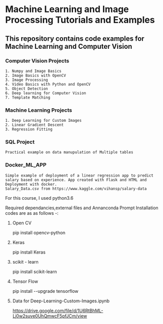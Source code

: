 # Machine Learning and Image Processing Tutorials and Examples

## This repository contains code examples for Machine Learning and Computer Vision 

### Computer Vision Projects
```
1. Numpy and Image Basics   
2. Image Basics with OpenCV   
3. Image Processing   
4. Video Basics with Python and OpenCV   
5. Object Detection   
6. Deep learning for Computer Vision   
7. Template Matching
```
   
### Machine Learning Projects  
```
1. Deep Learning for Custom Images   
2. Linear Gradient Descent   
3. Regression Fitting
```
   
   
### SQL Project
```
Practical example on data manupulation of Multiple tables
```
### Docker_ML_APP
```  
Simple example of deployment of a linear regression app to predict salary based on experience. App created with Flask and HTML and Deployment with docker.
Salary_Data.csv from https://www.kaggle.com/vihansp/salary-data
```

For this course, I used python3.6

Required dependancies,external files and Annanconda Prompt Installation codes are as as follows -:

1) Open CV

   pip install opencv-python
   
2) Keras

   pip install Keras
   
3) scikit - learn

   pip install scikit-learn
   
4) Tensor Flow

   pip install --upgrade tensorflow
   
5) Data for Deep-Learning-Custom-Images.ipynb

   https://drive.google.com/file/d/1U6RtBhML-Lj0w2suve0UhQmwcF5pfJCm/view
 
